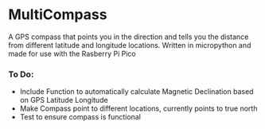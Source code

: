 # MultiCompass
A GPS compass that points you in the direction and tells you the distance from different latitude and longitude locations. Written in micropython and made for use with the Rasberry Pi Pico

### To Do:
- Include Function to automatically calculate Magnetic Declination based on GPS Latitude Longitude
- Make Compass point to different locations, currently points to true north
- Test to ensure compass is functional
